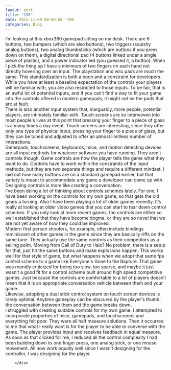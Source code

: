 ```yaml
---
layout: post
title: "158﻿"
date: 2015-11-09 00:00:00 -700
categories: Blog
---
```


<div class="blog-content">
				<div class="paragraph" style="text-align:left;"><span><span>I&rsquo;m looking at this xbox360 gamepad sitting on my desk. There are 6 buttons, two bumpers (which are also buttons), two triggers (squishy analog buttons), two analog thumbsticks (which are buttons if you press down on them), a digital directional pad (4 buttons linked under a single piece of plastic), and a power indicator led (you guessed it, a button). When I pick the thing up I have a minimum of two fingers on each hand not directly hovering over an input. The playstation and wiiu pads are much the same. This standardization is both a boon and a constraint for developers. While you have at least a baseline expectation of the controls your players will be familiar with, you are also restricted to those inputs. To be fair, that is an awful lot of potential inputs, and if you can&rsquo;t find a way to fit your game into the controls offered in modern gamepads, it might not be the pads that are at fault. </span></span><br><span></span><span><span>There is also another input system that, inarguably, more people, potential players, are intimately familiar with. Touch screens are so interwoven into most people's lives at this point that pressing your finger to a piece of glass is a many times a day event. Touch screens are interesting, since they offer only one type of physical input, pressing your finger to a piece of glass, but they can be tuned and adjusted to offer an almost limitless number of interactions. </span></span><br><span></span><span><span>Gamepads, touchscreens, keyboards, mice, and motion detecting devices are all input methods for whatever software you have running. They aren&rsquo;t controls though. Game controls are how the player tells the game what they want to do. Controls have to work within the constraints of the input methods, but they are two separate things and require a different mindset. I laid out how many buttons are on a standard gamepad earlier, but that variety is meant to accommodate any game a developer can come up with. Designing controls is more like creating a conversation.</span></span><br><span></span><span><span>I&rsquo;ve been doing a lot of thinking about controls schemes lately. For one, I have been working on the controls for my own game, so that gets the old gears a turning. Also I have been playing a lot of older games recently. It&rsquo;s really at looking at older video games that you can start to tear down control schemes. If you only look at more recent games, the controls are either so well established that they have become dogma, or they are so novel that we are not yet aware of how they could be improved. </span></span><br><span></span><span><span>Modern first person shooters, for example, often include bindings reminiscent of other games in the genre since they are basically riffs on the same tune. They actually use the same controls as their competitors as a selling point. Moving from Call of Duty to Halo? No problem, there is a setup for that, just hit the same buttons and make explosions happen. This works well for that style of game, but what happens when we adopt that same fps control scheme to a game like Everyone's Gone to the Rapture. That game was roundly criticized for being too slow, too sparse, and maybe it just wasn&rsquo;t a good fit for a control scheme built around high speed competitive games. Just because the controls are comfortable to a lot of players doesn&rsquo;t mean that it is an appropriate conversation vehicle between them and your game.</span></span><br><span></span><span><span>Likewise, adopting a dual stick control system on touch screen devices is rarely optimal. Anytime gameplay can be obscured by the player's thumb, the conversation between them and the game breaks down.</span></span><br><span></span><span><span>I struggled with creating suitable controls for my own game. I attempted to incorporate properties of mice, gamepads, and touchscreens and everything felt poor. They were all half measure solutions. Then it occurred to me that what I really want is for the player to be able to converse with the game. The player provides input and receives feedback in equal measure. As soon as that clicked for me, I reduced all the control complexity I had been building down to one finger press, one analog stick, or one mouse movement. All now work equally well since I wasn&rsquo;t designing for the controller, I was designing for the player.</span></span><br><span></span></div>

		</div>
        